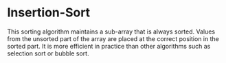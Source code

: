 # Insertion-Sort
This sorting algorithm maintains a sub-array that is always sorted. Values from the unsorted part of the array are placed at the correct position in the sorted part. It is more efficient in practice than other algorithms such as selection sort or bubble sort.
